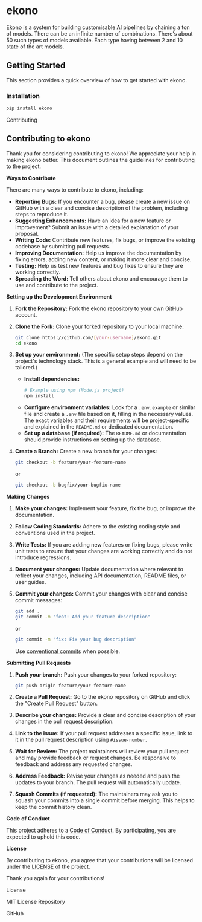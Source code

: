 # ekono

Ekono is a system for building customisable AI pipelines by chaining a ton of models. There can be an infinite number of combinations. There's about 50 such types of models available. Each type having between 2 and 10 state of the art models.

## Getting Started

This section provides a quick overview of how to get started with ekono.

### Installation

```bash
pip install ekono
```
Contributing

## Contributing to ekono

Thank you for considering contributing to ekono! We appreciate your help in making ekono better. This document outlines the guidelines for contributing to the project.

**Ways to Contribute**

There are many ways to contribute to ekono, including:

*   **Reporting Bugs:** If you encounter a bug, please create a new issue on GitHub with a clear and concise description of the problem, including steps to reproduce it.
*   **Suggesting Enhancements:** Have an idea for a new feature or improvement? Submit an issue with a detailed explanation of your proposal.
*   **Writing Code:** Contribute new features, fix bugs, or improve the existing codebase by submitting pull requests.
*   **Improving Documentation:** Help us improve the documentation by fixing errors, adding new content, or making it more clear and concise.
*   **Testing:** Help us test new features and bug fixes to ensure they are working correctly.
*   **Spreading the Word:** Tell others about ekono and encourage them to use and contribute to the project.

**Setting up the Development Environment**

1.  **Fork the Repository:** Fork the ekono repository to your own GitHub account.
2.  **Clone the Fork:** Clone your forked repository to your local machine:

    ```bash
    git clone https://github.com/[your-username]/ekono.git
    cd ekono
    ```

3.  **Set up your environment:** (The specific setup steps depend on the project's technology stack. This is a general example and will need to be tailored.)

    *  **Install dependencies:**
       ```bash
       # Example using npm (Node.js project)
       npm install
       ```
    *  **Configure environment variables:**  Look for a `.env.example` or similar file and create a `.env` file based on it, filling in the necessary values.  The exact variables and their requirements will be project-specific and explained in the `README.md` or dedicated documentation.
    *  **Set up a database (if required):** The `README.md` or documentation should provide instructions on setting up the database.

4.  **Create a Branch:** Create a new branch for your changes:

    ```bash
    git checkout -b feature/your-feature-name
    ```

    or

    ```bash
    git checkout -b bugfix/your-bugfix-name
    ```

**Making Changes**

1.  **Make your changes:** Implement your feature, fix the bug, or improve the documentation.
2.  **Follow Coding Standards:** Adhere to the existing coding style and conventions used in the project.
3.  **Write Tests:** If you are adding new features or fixing bugs, please write unit tests to ensure that your changes are working correctly and do not introduce regressions.
4.  **Document your changes:**  Update documentation where relevant to reflect your changes, including API documentation, README files, or user guides.
5.  **Commit your changes:** Commit your changes with clear and concise commit messages:

    ```bash
    git add .
    git commit -m "feat: Add your feature description"
    ```

    or

    ```bash
    git commit -m "fix: Fix your bug description"
    ```

    Use [conventional commits](https://www.conventionalcommits.org/en/v1.0.0/) when possible.

**Submitting Pull Requests**

1.  **Push your branch:** Push your changes to your forked repository:

    ```bash
    git push origin feature/your-feature-name
    ```

2.  **Create a Pull Request:** Go to the ekono repository on GitHub and click the "Create Pull Request" button.
3.  **Describe your changes:** Provide a clear and concise description of your changes in the pull request description.
4.  **Link to the issue:** If your pull request addresses a specific issue, link to it in the pull request description using `#issue-number`.
5.  **Wait for Review:**  The project maintainers will review your pull request and may provide feedback or request changes.  Be responsive to feedback and address any requested changes.
6.  **Address Feedback:** Revise your changes as needed and push the updates to your branch. The pull request will automatically update.
7.  **Squash Commits (if requested):** The maintainers may ask you to squash your commits into a single commit before merging. This helps to keep the commit history clean.

**Code of Conduct**

This project adheres to a [Code of Conduct](CODE_OF_CONDUCT.md). By participating, you are expected to uphold this code.

**License**

By contributing to ekono, you agree that your contributions will be licensed under the [LICENSE](LICENSE) of the project.

Thank you again for your contributions!

License

MIT License
Repository

GitHub
